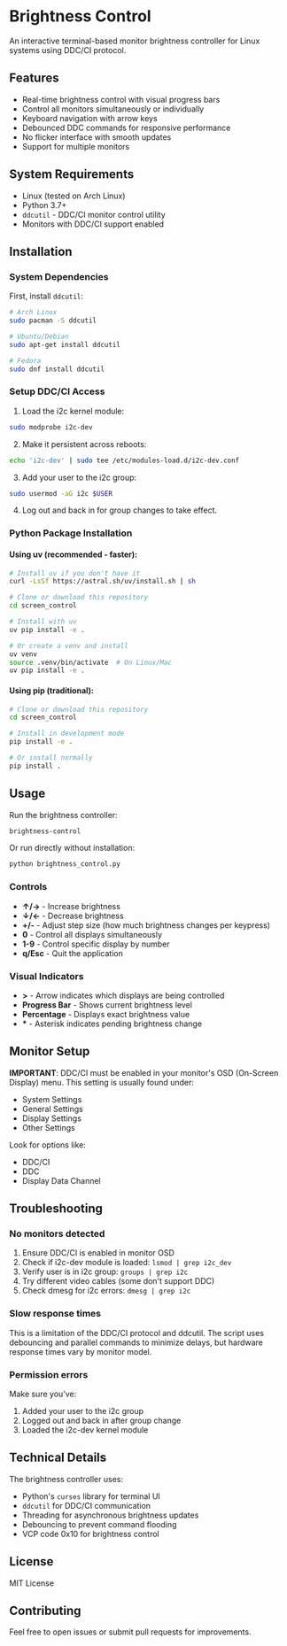 # Brightness Control

An interactive terminal-based monitor brightness controller for Linux systems using DDC/CI protocol.

## Features

- Real-time brightness control with visual progress bars
- Control all monitors simultaneously or individually
- Keyboard navigation with arrow keys
- Debounced DDC commands for responsive performance
- No flicker interface with smooth updates
- Support for multiple monitors

## System Requirements

- Linux (tested on Arch Linux)
- Python 3.7+
- `ddcutil` - DDC/CI monitor control utility
- Monitors with DDC/CI support enabled

## Installation

### System Dependencies

First, install `ddcutil`:

```bash
# Arch Linux
sudo pacman -S ddcutil

# Ubuntu/Debian
sudo apt-get install ddcutil

# Fedora
sudo dnf install ddcutil
```

### Setup DDC/CI Access

1. Load the i2c kernel module:
```bash
sudo modprobe i2c-dev
```

2. Make it persistent across reboots:
```bash
echo 'i2c-dev' | sudo tee /etc/modules-load.d/i2c-dev.conf
```

3. Add your user to the i2c group:
```bash
sudo usermod -aG i2c $USER
```

4. Log out and back in for group changes to take effect.

### Python Package Installation

#### Using uv (recommended - faster):
```bash
# Install uv if you don't have it
curl -LsSf https://astral.sh/uv/install.sh | sh

# Clone or download this repository
cd screen_control

# Install with uv
uv pip install -e .

# Or create a venv and install
uv venv
source .venv/bin/activate  # On Linux/Mac
uv pip install -e .
```

#### Using pip (traditional):
```bash
# Clone or download this repository
cd screen_control

# Install in development mode
pip install -e .

# Or install normally
pip install .
```

## Usage

Run the brightness controller:
```bash
brightness-control
```

Or run directly without installation:
```bash
python brightness_control.py
```

### Controls

- **↑/→** - Increase brightness
- **↓/←** - Decrease brightness
- **+/-** - Adjust step size (how much brightness changes per keypress)
- **0** - Control all displays simultaneously
- **1-9** - Control specific display by number
- **q/Esc** - Quit the application

### Visual Indicators

- **>** - Arrow indicates which displays are being controlled
- **Progress Bar** - Shows current brightness level
- **Percentage** - Displays exact brightness value
- **\*** - Asterisk indicates pending brightness change

## Monitor Setup

**IMPORTANT**: DDC/CI must be enabled in your monitor's OSD (On-Screen Display) menu. This setting is usually found under:
- System Settings
- General Settings
- Display Settings
- Other Settings

Look for options like:
- DDC/CI
- DDC
- Display Data Channel

## Troubleshooting

### No monitors detected
1. Ensure DDC/CI is enabled in monitor OSD
2. Check if i2c-dev module is loaded: `lsmod | grep i2c_dev`
3. Verify user is in i2c group: `groups | grep i2c`
4. Try different video cables (some don't support DDC)
5. Check dmesg for i2c errors: `dmesg | grep i2c`

### Slow response times
This is a limitation of the DDC/CI protocol and ddcutil. The script uses debouncing and parallel commands to minimize delays, but hardware response times vary by monitor model.

### Permission errors
Make sure you've:
1. Added your user to the i2c group
2. Logged out and back in after group change
3. Loaded the i2c-dev kernel module

## Technical Details

The brightness controller uses:
- Python's `curses` library for terminal UI
- `ddcutil` for DDC/CI communication
- Threading for asynchronous brightness updates
- Debouncing to prevent command flooding
- VCP code 0x10 for brightness control

## License

MIT License

## Contributing

Feel free to open issues or submit pull requests for improvements.